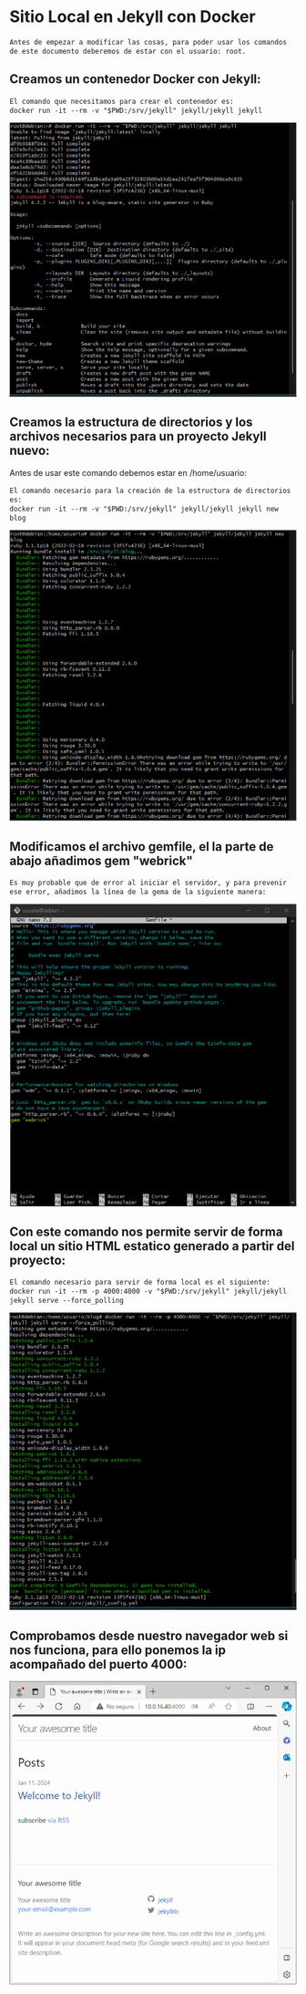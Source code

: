 # Sitio Local en Jekyll con Docker

```
Antes de empezar a modificar las cosas, para poder usar los comandos de este documento deberemos de estar con el usuario: root.
```

## Creamos un contenedor Docker con Jekyll:

```
El comando que necesitamos para crear el contenedor es:
docker run -it --rm -v "$PWD:/srv/jekyll" jekyll/jekyll jekyll
```

![Img](img/Captura1.png)

## Creamos la estructura de directorios y los archivos necesarios para un proyecto Jekyll nuevo:

Antes de usar este comando debemos estar en /home/usuario:

```
El comando necesario para la creación de la estructura de directorios es:
docker run -it --rm -v "$PWD:/srv/jekyll" jekyll/jekyll jekyll new blog
```

![Img](img/Captura2.png)

## Modificamos el archivo gemfile, el la parte de abajo añadimos gem "webrick"
```
Es muy probable que de error al iniciar el servidor, y para prevenir ese error, añadimos la línea de la gema de la siguiente manera:
```

![Img](img/CapturaGema3.png)

## Con este comando nos permite servir de forma local un sitio HTML estatico generado a partir del proyecto:

```
El comando necesario para servir de forma local es el siguiente:
docker run -it --rm -p 4000:4000 -v "$PWD:/srv/jekyll" jekyll/jekyll jekyll serve --force_polling
```
![Img](img/Captura3.png)

## Comprobamos desde nuestro navegador web si nos funciona, para ello ponemos la ip acompañado del puerto 4000:

![Img](img/Captura4.png)






